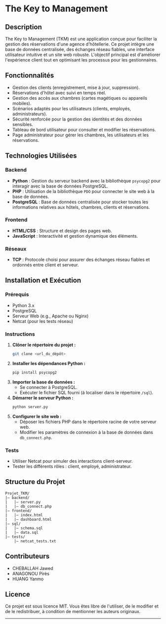 
# **The Key to Management**

## **Description**
The Key to Management (TKM) est une application conçue pour faciliter la gestion des réservations d'une agence d'hôtellerie. Ce projet intègre une base de données centralisée, des échanges réseau fiables, une interface utilisateur intuitive et un site web robuste. L'objectif principal est d'améliorer l'expérience client tout en optimisant les processus pour les gestionnaires.

## **Fonctionnalités**
- Gestion des clients (enregistrement, mise à jour, suppression).
- Réservations d'hôtel avec suivi en temps réel.
- Gestion des accès aux chambres (cartes magétiques ou appareils mobiles).
- Scénarios adaptés pour les utilisateurs (clients, employés, administrateurs).
- Sécurité renforcée pour la gestion des identités et des données sensibles.
- Tableau de bord utilisateur pour consulter et modifier les réservations.
- Page administrateur pour gérer les chambres, les utilisateurs et les réservations.

## **Technologies Utilisées**
### **Backend**
- **Python** : Gestion du serveur backend avec la bibliothèque `psycopg2` pour interagir avec la base de données PostgreSQL.
- **PHP** : Utilisation de la bibliothèque `PDO` pour connecter le site web à la base de données.
- **PostgreSQL** : Base de données centralisée pour stocker toutes les informations relatives aux hôtels, chambres, clients et réservations.

### **Frontend**
- **HTML/CSS** : Structure et design des pages web.
- **JavaScript** : Interactivité et gestion dynamique des éléments.

### **Réseaux**
- **TCP** : Protocole choisi pour assurer des échanges réseau fiables et ordonnés entre client et serveur.

## **Installation et Exécution**
### **Prérequis**
- Python 3.x
- PostgreSQL
- Serveur Web (e.g., Apache ou Nginx)
- Netcat (pour les tests réseau)

### **Instructions**
1. **Clôner le répertoire du projet :**
   ```bash
   git clone <url_du_dépôt>
   ```
2. **Installer les dépendances Python :**
   ```bash
   pip install psycopg2
   ```
3. **Importer la base de données :**
   - Se connecter à PostgreSQL.
   - Exécuter le fichier SQL fourni (à localiser dans le répertoire `/sql`).
4. **Démarrer le serveur Python :**
   ```bash
   python server.py
   ```
5. **Configurer le site web :**
   - Déposer les fichiers PHP dans le répertoire racine de votre serveur web.
   - Modifier les paramètres de connexion à la base de données dans `db_connect.php`.

### **Tests**
- Utiliser Netcat pour simuler des interactions client-serveur.
- Tester les différents rôles : client, employé, administrateur.

## **Structure du Projet**
```
Projet_TKM/
|— backend/
|   |— server.py
|   |— db_connect.php
|— frontend/
|   |— index.html
|   |— dashboard.html
|— sql/
|   |— schema.sql
|   |— data.sql
|— tests/
    |— netcat_tests.txt
```

## **Contributeurs**
- CHEBALLAH Jawed
- ANAGONOU Pirès
- HUANG Yanmo

## **Licence**
Ce projet est sous licence MIT. Vous êtes libre de l'utiliser, de le modifier et de le redistribuer, à condition de mentionner les auteurs originaux.

---
